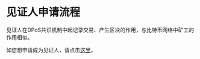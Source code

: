 # 见证人申请流程

见证人在DPoS共识机制中起记录交易、产生区块的作用，与比特币网络中矿工的作用相似。

如您想申请成为见证人，请点击[这里](https://github.com/dbxone/dbxchain/wiki/how_to_become_an_active_witness)。



